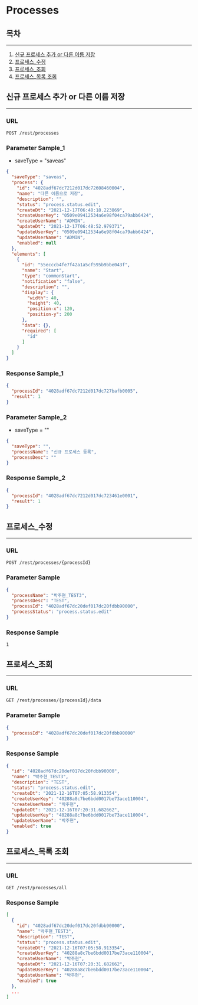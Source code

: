 # Processes


## 목차

---

1. [신규 프로세스 추가 or 다른 이름 저장](#신규-프로세스-추가-or-다른-이름-저장)
2. [프로세스_수정](#프로세스-수정)
3. [프로세스_조회](#프로세스-조회)
4. [프로세스_목록 조회](#프로세스-목록-조회)

## 신규 프로세스 추가 or 다른 이름 저장

---

### URL
```
POST /rest/processes
```

### Parameter Sample_1

* saveType = "saveas"

```json
{
  "saveType": "saveas",
  "process": {
    "id": "4028adf67dc7212d017dc72608460004",
    "name": "다른 이름으로 저장",
    "description": "",
    "status": "process.status.edit",
    "createDt": "2021-12-17T06:48:18.223869",
    "createUserKey": "0509e09412534a6e98f04ca79abb6424",
    "createUserName": "ADMIN",
    "updateDt": "2021-12-17T06:48:52.979371",
    "updateUserKey": "0509e09412534a6e98f04ca79abb6424",
    "updateUserName": "ADMIN",
    "enabled": null
  },
  "elements": [
    {
      "id": "55ecccb4fe7f42a1a5cf595b9bbe043f",
      "name": "Start",
      "type": "commonStart",
      "notification": "false",
      "description": "",
      "display": {
        "width": 40,
        "height": 40,
        "position-x": 120,
        "position-y": 200
      },
      "data": {},
      "required": [
        "id"
      ]
    }
  ]
}
```

### Response Sample_1

```json
{
  "processId": "4028adf67dc7212d017dc727bafb0005",
  "result": 1
}
```

### Parameter Sample_2

* saveType = ""

```json
{
  "saveType": "",
  "processName": "신규 프로세스 등록",
  "processDesc": ""
}
```

### Response Sample_2

```json
{
  "processId": "4028adf67dc7212d017dc723461e0001",
  "result": 1
}
```

## 프로세스_수정

---

### URL
```
POST /rest/processes/{processId}
```

### Parameter Sample

```json
{
  "processName": "박주현_TEST3",
  "processDesc": "TEST",
  "processId": "4028adf67dc20def017dc20fdbb90000",
  "processStatus": "process.status.edit"
}
```

### Response Sample

```
1
```

## 프로세스_조회

---

### URL
```
GET /rest/processes/{processId}/data
```

### Parameter Sample

```json
{
  "processId": "4028adf67dc20def017dc20fdbb90000"
}
```

### Response Sample

```json
{
  "id": "4028adf67dc20def017dc20fdbb90000",
  "name": "박주현_TEST3",
  "description": "TEST",
  "status": "process.status.edit",
  "createDt": "2021-12-16T07:05:58.913354",
  "createUserKey": "40288a8c7be6bdd0017be73ace110004",
  "createUserName": "박주현",
  "updateDt": "2021-12-16T07:20:31.682662",
  "updateUserKey": "40288a8c7be6bdd0017be73ace110004",
  "updateUserName": "박주현",
  "enabled": true
}
```

## 프로세스_목록 조회

---

### URL
```
GET /rest/processes/all
```

### Response Sample

```json
[
  {
    "id": "4028adf67dc20def017dc20fdbb90000",
    "name": "박주현_TEST3",
    "description": "TEST",
    "status": "process.status.edit",
    "createDt": "2021-12-16T07:05:58.913354",
    "createUserKey": "40288a8c7be6bdd0017be73ace110004",
    "createUserName": "박주현",
    "updateDt": "2021-12-16T07:20:31.682662",
    "updateUserKey": "40288a8c7be6bdd0017be73ace110004",
    "updateUserName": "박주현",
    "enabled": true
  },
  ...
]
```
